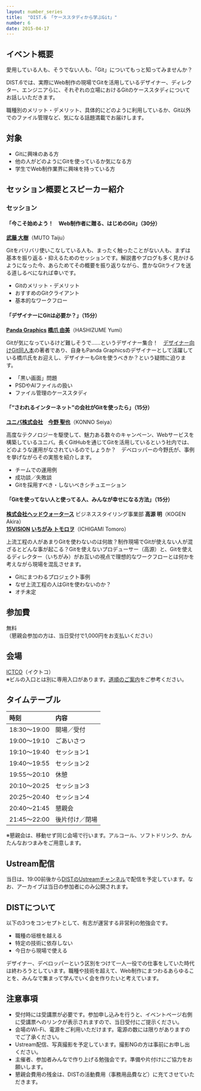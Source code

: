 ```yaml
---
layout: number_series
title:  "DIST.6 「ケーススタディから学ぶGit」"
number: 6
date: 2015-04-17
---
```


## イベント概要

愛用している人も、そうでない人も、「Git」についてもっと知ってみませんか？

DIST.6では、実際にWeb制作の現場でGitを活用しているデザイナー、ディレクター、エンジニアらに、それぞれの立場におけるGitのケーススタディについてお話しいただきます。

職種別のメリット・デメリット、具体的にどのように利用しているか、Git以外でのファイル管理など、気になる話題満載でお届けします。

## 対象

* Gitに興味のある方
* 他の人がどのようにGitを使っているか気になる方
* 学生でWeb制作業界に興味を持っている方

## セッション概要とスピーカー紹介

### セッション

#### **「今こそ始めよう！　Web制作者に贈る、はじめのGit」（30分）**

**[武藤 大樹](http://tai2.net/)**（MUTO Taiju）

Gitをバリバリ使いこなしている人も、まったく触ったことがない人も、まずは基本を振り返る・抑えるためのセッションです。解説書やブログも多く見かけるようになった今、あらためてその概要を振り返りながら、豊かなGitライフを送る道しるべになれば幸いです。

* Gitのメリット・デメリット
* おすすめのGitクライアント
* 基本的なワークフロー

#### **「デザイナーにGitは必要か？」（15分）**

**[Panda Graphics](http://panda-graphics.net/) [橋爪 由美](http://uni-q.net/)**（HASHIZUME Yumi）

Gitが気になっているけど難しそうで……というデザイナー集合！　[デザイナー向けGit同人本](http://blog.uni-q.net/entry/2014/08/06/194117)の著者であり、自身もPanda Graphicsのデザイナーとして活躍している橋爪氏をお迎えし、デザイナーもGitを使うべきか？という疑問に迫ります。

* 「黒い画面」問題
* PSDやAIファイルの扱い
* ファイル管理のケーススタディ

#### **「“さわれるインターネット”の会社がGitを使ったら」（15分）**

**[ユニバ株式会社](http://uniba.jp/)　[今野 聖也](https://twitter.com/nulltask)**（KONNO Seiya）

高度なテクノロジーを駆使して、魅力ある数々のキャンペーン、Webサービスを構築しているユニバ。長くGitHubを通じてGitを活用しているという社内では、どのような運用がなされているのでしょうか？　デベロッパーの今野氏が、事例を挙げながらその実態を紹介します。

* チームでの運用例
* 成功談／失敗談
* Gitを採用すべき・しないべきシチュエーション

#### **「Gitを使ってない人と使ってる人、みんなが幸せになる方法」（15分）**

**[株式会社ヘッドウォータース](http://www.headwaters.co.jp/)** ビジネススタイリング事業部 **高源 明**（KOGEN Akira）  
**[15VISION](http://15vision.jp/mobile/) [いちがみ トモロヲ](https://twitter.com/ichigami)**（ICHIGAMI Tomoro）

上流工程の人があまりGitを使わないのは何故？制作現場でGitが使えない人が混ざるとどんな事が起こる？Gitを使えないプロデューサー（高源）と、Gitを使えるディレクター（いちがみ）がお互いの視点で理想的なワークフローとは何かを考えながら現場を混乱させます。

* Gitにまつわるプロジェクト事例
* なぜ上流工程の人はGitを使わないのか？
* オチ未定

## 参加費

無料  
（懇親会参加の方は、当日受付で1,000円をお支払いください）

## 会場

[ICTCO](http://ictco.jp/)（イクトコ）  
※ビルの入口とは別に専用入口があります。[道順のご案内](http://ceroan.jp/ictco/map.jpg)をご参考ください。

## タイムテーブル

| 時刻         | 内容 |
|:-------------|:-----|
| 18:30～19:00 | 開場／受付 |
| 19:00～19:10 | ごあいさつ |
| 19:10～19:40 | セッション1 |
| 19:40～19:55 | セッション2 |
| 19:55～20:10 | 休憩 |
| 20:10～20:25 | セッション3 |
| 20:25～20:40 | セッション4 |
| 20:40～21:45 | 懇親会 |
| 21:45～22:00 | 後片付け／閉場 |

※懇親会は、移動せず同じ会場で行います。アルコール、ソフトドリンク、かんたんなおつまみをご用意します。

## Ustream配信

当日は、19:00前後から[DISTのUstreamチャンネル](http://www.ustream.tv/channel/dist-live)で配信を予定しています。なお、アーカイブは当日の参加者にのみ公開されます。

## DISTについて

以下の3つをコンセプトとして、有志が運営する非営利の勉強会です。

* 職種の垣根を越える
* 特定の技術に依存しない
* 今日から現場で使える

デザイナー、デベロッパーという区別をつけて一人一役での仕事をしていた時代は終わろうとしています。職種や技術を超えて、Web制作にまつわるあらゆることを、みんなで集まって学んでいく会を作りたいと考えています。

## 注意事項

* 受付時には受講票が必要です。参加申し込みを行うと、イベントページ右側に受講票へのリンクが表示されますので、当日受付にご提示ください。
* 会場のWi-Fi、電源をご利用いただけます。電源の数には限りがありますのでご了承ください。
* Ustream配信、写真撮影を予定しています。撮影NGの方は事前にお申し出ください。
* 主催者、参加者みんなで作り上げる勉強会です。準備や片付けにご協力をお願いします。
* 懇親会費用の残金は、DISTの活動費用（事務用品費など）に充てさせていただきます。